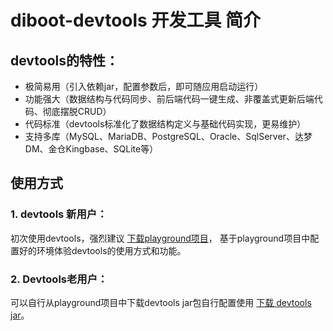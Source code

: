 # diboot-devtools 开发工具 简介
## devtools的特性：
* 极简易用（引入依赖jar，配置参数后，即可随应用启动运行）
* 功能强大（数据结构与代码同步、前后端代码一键生成、非覆盖式更新后端代码、彻底摆脱CRUD）
* 代码标准（devtools标准化了数据结构定义与基础代码实现，更易维护）
* 支持多库（MySQL、MariaDB、PostgreSQL、Oracle、SqlServer、达梦DM、金仓Kingbase、SQLite等）

## 使用方式

### 1. devtools 新用户：
初次使用devtools，强烈建议 [下载playground项目](https://gitee.com/dibo_software/playground)，
基于playground项目中配置好的环境体验devtools的使用方式和功能。

### 2. Devtools老用户：
可以自行从playground项目中下载devtools jar包自行配置使用
[下载 devtools jar](https://gitee.com/dibo_software/playground/tree/master-v3/demo/libs)。